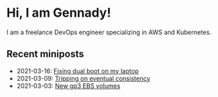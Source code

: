 # Hi, I am Gennady!

I am a freelance DevOps engineer specializing in AWS and Kubernetes.

## Recent miniposts

- 2021-03-16: [Fixing dual boot on my laptop](./miniposts/2021/2021-03-16/fixing-dual-boot.md)
- 2021-03-09: [Tripping on eventual consistency](./miniposts/2021/2021-03-09/tripping-on-eventual-consistency.md)
- 2021-03-03: [New gp3 EBS volumes](./miniposts/2021/2021-03-03/new-gp3-ebs-volumes.md)
